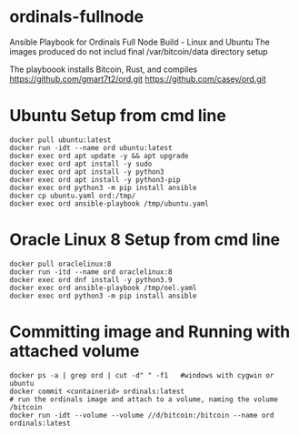 # ordinals-fullnode
Ansible Playbook for Ordinals Full Node Build - Linux and Ubuntu
The images produced do not includ final /var/bitcoin/data directory setup

The playboook installs Bitcoin, Rust, and compiles https://github.com/gmart7t2/ord.git https://github.com/casey/ord.git

# Ubuntu Setup from cmd line
```
docker pull ubuntu:latest
docker run -idt --name ord ubuntu:latest
docker exec ord apt update -y && apt upgrade
docker exec ord apt install -y sudo
docker exec ord apt install -y python3
docker exec ord apt install -y python3-pip
docker exec ord python3 -m pip install ansible
docker cp ubuntu.yaml ord:/tmp/
docker exec ord ansible-playbook /tmp/ubuntu.yaml
```
# Oracle Linux 8 Setup from cmd line
```
docker pull oraclelinux:8
docker run -itd --name ord oraclelinux:8
docker exec ord dnf install -y python3.9
docker exec ord ansible-playbook /tmp/oel.yaml
docker exec ord python3 -m pip install ansible
```

# Committing image and Running with attached volume

```
docker ps -a | grep ord | cut -d" " -f1   #windows with cygwin or ubuntu
docker commit <containerid> ordinals:latest
# run the ordinals image and attach to a volume, naming the volume /bitcoin
docker run -idt --volume --volume //d/bitcoin:/bitcoin --name ord ordinals:latest
```
